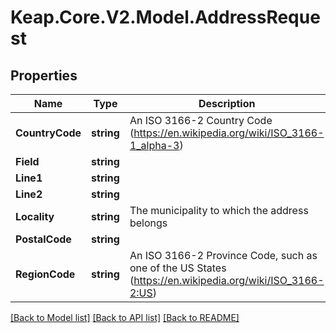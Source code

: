 # Keap.Core.V2.Model.AddressRequest

## Properties

Name | Type | Description | Notes
------------ | ------------- | ------------- | -------------
**CountryCode** | **string** | An ISO 3166-2 Country Code (https://en.wikipedia.org/wiki/ISO_3166-1_alpha-3) | [optional] 
**Field** | **string** |  | [optional] 
**Line1** | **string** |  | [optional] 
**Line2** | **string** |  | [optional] 
**Locality** | **string** | The municipality to which the address belongs | [optional] 
**PostalCode** | **string** |  | [optional] 
**RegionCode** | **string** | An ISO 3166-2 Province Code, such as one of the US States (https://en.wikipedia.org/wiki/ISO_3166-2:US) | [optional] 

[[Back to Model list]](../README.md#documentation-for-models) [[Back to API list]](../README.md#documentation-for-api-endpoints) [[Back to README]](../README.md)

